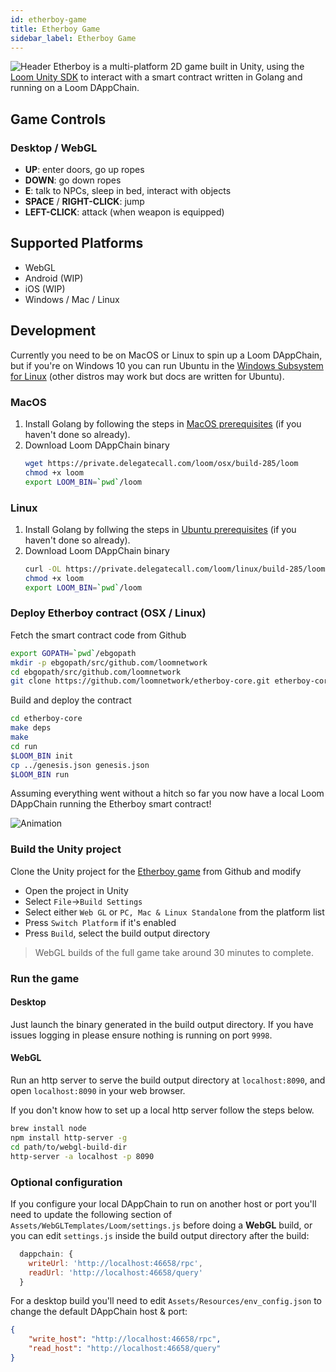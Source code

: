 ```yaml
---
id: etherboy-game
title: Etherboy Game
sidebar_label: Etherboy Game
---
```


![Header](/developers/img/ebw_splash.jpg)
Etherboy is a multi-platform 2D game built in Unity, using the [Loom Unity SDK][] to interact with a
smart contract written in Golang and running on a Loom DAppChain.

## Game Controls

### Desktop / WebGL

- **UP**: enter doors, go up ropes
- **DOWN**: go down ropes
- **E**: talk to NPCs, sleep in bed, interact with objects
- **SPACE** / **RIGHT-CLICK**: jump
- **LEFT-CLICK**: attack (when weapon is equipped)

## Supported Platforms

- WebGL
- Android (WIP)
- iOS (WIP)
- Windows / Mac / Linux

## Development

Currently you need to be on MacOS or Linux to spin up a Loom DAppChain, but if you're on Windows 10
you can run Ubuntu in the [Windows Subsystem for Linux][] (other distros may work but docs are
written for Ubuntu).

### MacOS

1. Install Golang by following the steps in [MacOS prerequisites][] (if you haven't done so already).
2. Download Loom DAppChain binary
   ```bash
   wget https://private.delegatecall.com/loom/osx/build-285/loom
   chmod +x loom
   export LOOM_BIN=`pwd`/loom
   ```

### Linux

1. Install Golang by follwing the steps in [Ubuntu prerequisites][]  (if you haven't done so already).
2. Download Loom DAppChain binary
   ```bash
   curl -OL https://private.delegatecall.com/loom/linux/build-285/loom
   chmod +x loom
   export LOOM_BIN=`pwd`/loom
   ```

### Deploy Etherboy contract (OSX / Linux)

Fetch the smart contract code from Github
```bash
export GOPATH=`pwd`/ebgopath
mkdir -p ebgopath/src/github.com/loomnetwork
cd ebgopath/src/github.com/loomnetwork
git clone https://github.com/loomnetwork/etherboy-core.git etherboy-core
```

Build and deploy the contract
```bash
cd etherboy-core
make deps
make
cd run
$LOOM_BIN init
cp ../genesis.json genesis.json
$LOOM_BIN run
```

Assuming everything went without a hitch so far you now have a local Loom DAppChain running the
Etherboy smart contract!

![Animation](/developers/img/etherboy-clip.gif)


### Build the Unity project

Clone the Unity project for the [Etherboy game][] from Github and modify 

- Open the project in Unity
- Select `File`->`Build Settings`
- Select either `Web GL` or `PC, Mac & Linux Standalone` from the platform list
- Press `Switch Platform` if it's enabled
- Press `Build`, select the build output directory

> WebGL builds of the full game take around 30 minutes to complete.

### Run the game

#### Desktop

Just launch the binary generated in the build output directory. If you have issues logging in
please ensure nothing is running on port `9998`.

#### WebGL

Run an http server to serve the build output directory at `localhost:8090`, and open
`localhost:8090` in your web browser.

If you don't know how to set up a local http server follow the steps below.

```bash
brew install node
npm install http-server -g
cd path/to/webgl-build-dir
http-server -a localhost -p 8090
```

### Optional configuration

If you configure your local DAppChain to run on another host or port you'll need to update the
following section of `Assets/WebGLTemplates/Loom/settings.js` before doing a **WebGL** build, or
you can edit `settings.js` inside the build output directory after the build:

```js
  dappchain: {
    writeUrl: 'http://localhost:46658/rpc',
    readUrl: 'http://localhost:46658/query'
  }
```

For a desktop build you'll need to edit `Assets/Resources/env_config.json` to change the default
DAppChain host & port:

```json
{
    "write_host": "http://localhost:46658/rpc",
    "read_host": "http://localhost:46658/query"
}
```

[MacOS prerequisites]: prereqs.html
[Ubuntu prerequisites]: prereqs-ubuntu.html
[Windows Subsystem for Linux]: https://docs.microsoft.com/en-us/windows/wsl/install-win10
[Loom Unity SDK]: unity-sdk.html
[Etherboy game]: https://github.com/loomnetwork/Etherboy
[Etherboy smart contract]: https://github.com/loomnetwork/etherboy-core
